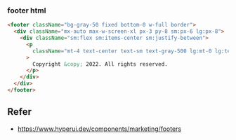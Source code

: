 ### footer html

```html
<footer className="bg-gray-50 fixed bottom-0 w-full border">
  <div className="mx-auto max-w-screen-xl px-3 py-8 sm:px-6 lg:px-8">
    <div className="sm:flex sm:items-center sm:justify-between">
      <p
        className="mt-4 text-center text-sm text-gray-500 lg:mt-0 lg:text-right"
      >
        Copyright &copy; 2022. All rights reserved.
      </p>
    </div>
  </div>
</footer>
```

## Refer

- https://www.hyperui.dev/components/marketing/footers
